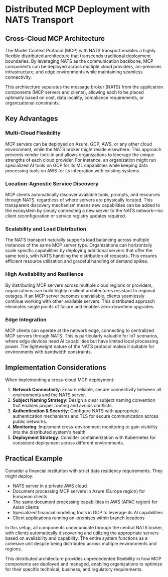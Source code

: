 # Distributed MCP Deployment with NATS Transport

## Cross-Cloud MCP Architecture

The Model Context Protocol (MCP) with NATS transport enables a highly flexible distributed architecture that transcends traditional deployment boundaries. By leveraging NATS as the communication backbone, MCP components can be deployed across multiple cloud providers, on-premises infrastructure, and edge environments while maintaining seamless connectivity.

This architecture separates the message broker (NATS) from the application components (MCP servers and clients), allowing each to be placed optimally based on cost, data locality, compliance requirements, or organizational constraints.

## Key Advantages

### Multi-Cloud Flexibility

MCP servers can be deployed on Azure, GCP, AWS, or any other cloud environment, while the NATS broker might reside elsewhere. This approach prevents vendor lock-in and allows organizations to leverage the unique strengths of each cloud provider. For instance, an organization might run specialized AI tools on GCP for its ML capabilities while keeping data processing tools on AWS for its integration with existing systems.

### Location-Agnostic Service Discovery

MCP clients automatically discover available tools, prompts, and resources through NATS, regardless of where servers are physically located. This transparent discovery mechanism means new capabilities can be added to the ecosystem by simply connecting a new server to the NATS network—no client reconfiguration or service registry updates required.

### Scalability and Load Distribution

The NATS transport naturally supports load balancing across multiple instances of the same MCP server type. Organizations can horizontally scale specific capabilities by deploying additional servers that offer the same tools, with NATS handling the distribution of requests. This ensures efficient resource utilization and graceful handling of demand spikes.

### High Availability and Resilience

By distributing MCP servers across multiple cloud regions or providers, organizations can build highly resilient architectures resistant to regional outages. If an MCP server becomes unavailable, clients seamlessly continue working with other available servers. This distributed approach eliminates single points of failure and enables zero-downtime upgrades.

### Edge Integration

MCP clients can operate at the network edge, connecting to centralized MCP servers through NATS. This is particularly valuable for IoT scenarios, where edge devices need AI capabilities but have limited local processing power. The lightweight nature of the NATS protocol makes it suitable for environments with bandwidth constraints.

## Implementation Considerations

When implementing a cross-cloud MCP deployment:

1. **Network Connectivity**: Ensure reliable, secure connectivity between all environments and the NATS server.
2. **Subject Naming Strategy**: Design a clear subject naming convention that enables proper routing and avoids conflicts.
3. **Authentication & Security**: Configure NATS with appropriate authentication mechanisms and TLS for secure communication across public networks.
4. **Monitoring**: Implement cross-environment monitoring to gain visibility into the distributed system's health.
5. **Deployment Strategy**: Consider containerization with Kubernetes for consistent deployment across different environments.

## Practical Example

Consider a financial institution with strict data residency requirements. They might deploy:
- NATS server in a private AWS cloud
- Document processing MCP servers in Azure (Europe region) for European clients
- The same document processing capabilities in AWS (APAC region) for Asian clients
- Specialized financial modeling tools in GCP to leverage its AI capabilities
- Client applications running on-premises within branch locations

In this setup, all components communicate through the central NATS broker, with clients automatically discovering and utilizing the appropriate servers based on availability and capability. The entire system functions as a cohesive unit despite being distributed across multiple environments and regions.

This distributed architecture provides unprecedented flexibility in how MCP components are deployed and managed, enabling organizations to optimize for their specific technical, business, and regulatory requirements.